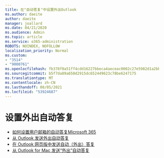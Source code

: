 ```yaml
---
title: 在"自动答复"中设置外出Outlook
ms.author: daeite
author: daeite
manager: joallard
ms.date: 04/21/2020
ms.audience: Admin
ms.topic: article
ms.service: o365-administration
ROBOTS: NOINDEX, NOFOLLOW
localization_priority: Normal
ms.custom:
- "3514"
- "9000761"
ms.openlocfilehash: fb378f0a51ff4cdd16227bbeca4aeceac0002c27e5982d1a2bb25579dc2cd21b
ms.sourcegitcommit: b5f7da89a650d2915dc652449623c78be6247175
ms.translationtype: MT
ms.contentlocale: zh-CN
ms.lasthandoff: 08/05/2021
ms.locfileid: "53924687"
---
```

# <a name="set-up-out-of-office-automatic-replies"></a>设置外出自动答复

- [如何设置用户邮箱的自动答复Microsoft 365](https://docs.microsoft.com/exchange/troubleshoot/configure-mailboxes/set-automatic-replies)
- [从 Outlook 发送外出自动答复](https://support.office.com/article/9742f476-5348-4f9f-997f-5e208513bd67)
- [在 Outlook 网页版中发送自动（外出）答复](https://support.office.com/article/0c193ab0-b9e1-4058-84be-a5b014242290)
- [从 Outlook for Mac 发送“外出”自动答复](https://support.office.com/article/4e07ab75-beda-4f9e-bcdc-44471ebacdee)